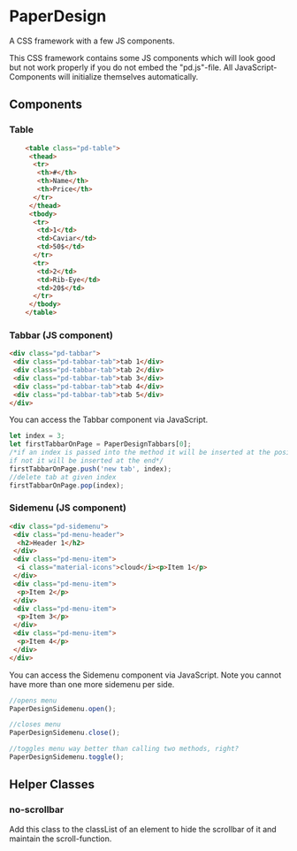 # PaperDesign
A CSS framework with a few JS components.

This CSS framework contains some JS components which will look good but not work properly
if you do not embed the "pd.js"-file.
All JavaScript-Components will initialize themselves automatically.

## Components

### Table
```html
    <table class="pd-table">
     <thead>
      <tr>
       <th>#</th>
       <th>Name</th>
       <th>Price</th>
      </tr>
     </thead>
     <tbody>
      <tr>
       <td>1</td>
       <td>Caviar</td>
       <td>50$</td>
      </tr>
      <tr>
       <td>2</td>
       <td>Rib-Eye</td>
       <td>20$</td>
      </tr>
     </tbody>
    </table>
```

### Tabbar (JS component)
```html
<div class="pd-tabbar">
 <div class="pd-tabbar-tab">tab 1</div>
 <div class="pd-tabbar-tab">tab 2</div>
 <div class="pd-tabbar-tab">tab 3</div>
 <div class="pd-tabbar-tab">tab 4</div>
 <div class="pd-tabbar-tab">tab 5</div>
</div>
```
You can access the Tabbar component via JavaScript.
```javascript
let index = 3;
let firstTabbarOnPage = PaperDesignTabbars[0];
/*if an index is passed into the method it will be inserted at the position of index
if not it will be inserted at the end*/
firstTabbarOnPage.push('new tab', index);
//delete tab at given index
firstTabbarOnPage.pop(index);
```

### Sidemenu (JS component)
```html
<div class="pd-sidemenu">
 <div class="pd-menu-header">
  <h2>Header 1</h2>
 </div>
 <div class="pd-menu-item">
  <i class="material-icons">cloud</i><p>Item 1</p>
 </div>
 <div class="pd-menu-item">
  <p>Item 2</p>
 </div>
 <div class="pd-menu-item">
  <p>Item 3</p>
 </div>
 <div class="pd-menu-item">
  <p>Item 4</p>
 </div>
</div>
```
You can access the Sidemenu component via JavaScript. Note you cannot have more than one more sidemenu per side.

```javascript
//opens menu
PaperDesignSidemenu.open();

//closes menu
PaperDesignSidemenu.close();

//toggles menu way better than calling two methods, right?
PaperDesignSidemenu.toggle();
```

## Helper Classes

### no-scrollbar
Add this class to the classList of an element to hide the scrollbar of it and maintain the scroll-function.
